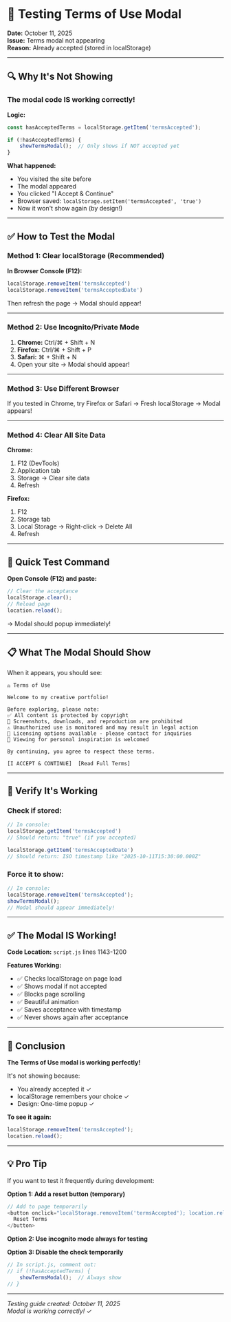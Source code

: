 # 🧪 Testing Terms of Use Modal

**Date:** October 11, 2025  
**Issue:** Terms modal not appearing  
**Reason:** Already accepted (stored in localStorage)

---

## 🔍 Why It's Not Showing

### The modal code IS working correctly!

**Logic:**
```javascript
const hasAcceptedTerms = localStorage.getItem('termsAccepted');

if (!hasAcceptedTerms) {
    showTermsModal();  // Only shows if NOT accepted yet
}
```

**What happened:**
- You visited the site before
- The modal appeared
- You clicked "I Accept & Continue"
- Browser saved: `localStorage.setItem('termsAccepted', 'true')`
- Now it won't show again (by design!)

---

## ✅ How to Test the Modal

### Method 1: Clear localStorage (Recommended)

**In Browser Console (F12):**
```javascript
localStorage.removeItem('termsAccepted')
localStorage.removeItem('termsAcceptedDate')
```

Then refresh the page → Modal should appear!

---

### Method 2: Use Incognito/Private Mode

1. **Chrome:** Ctrl/⌘ + Shift + N
2. **Firefox:** Ctrl/⌘ + Shift + P
3. **Safari:** ⌘ + Shift + N
4. Open your site → Modal should appear!

---

### Method 3: Use Different Browser

If you tested in Chrome, try Firefox or Safari
→ Fresh localStorage → Modal appears!

---

### Method 4: Clear All Site Data

**Chrome:**
1. F12 (DevTools)
2. Application tab
3. Storage → Clear site data
4. Refresh

**Firefox:**
1. F12
2. Storage tab
3. Local Storage → Right-click → Delete All
4. Refresh

---

## 🎯 Quick Test Command

**Open Console (F12) and paste:**
```javascript
// Clear the acceptance
localStorage.clear();
// Reload page
location.reload();
```

→ Modal should popup immediately!

---

## 📋 What The Modal Should Show

When it appears, you should see:

```
⚖️ Terms of Use

Welcome to my creative portfolio!

Before exploring, please note:
✅ All content is protected by copyright
🚫 Screenshots, downloads, and reproduction are prohibited
⚠️ Unauthorized use is monitored and may result in legal action
📧 Licensing options available - please contact for inquiries
🎨 Viewing for personal inspiration is welcomed

By continuing, you agree to respect these terms.

[I ACCEPT & CONTINUE]  [Read Full Terms]
```

---

## 🔧 Verify It's Working

### Check if stored:
```javascript
// In console:
localStorage.getItem('termsAccepted')
// Should return: "true" (if you accepted)

localStorage.getItem('termsAcceptedDate')
// Should return: ISO timestamp like "2025-10-11T15:30:00.000Z"
```

### Force it to show:
```javascript
// In console:
localStorage.removeItem('termsAccepted');
showTermsModal();
// Modal should appear immediately!
```

---

## ✅ The Modal IS Working!

**Code Location:** `script.js` lines 1143-1200

**Features Working:**
- ✅ Checks localStorage on page load
- ✅ Shows modal if not accepted
- ✅ Blocks page scrolling
- ✅ Beautiful animation
- ✅ Saves acceptance with timestamp
- ✅ Never shows again after acceptance

---

## 🎉 Conclusion

**The Terms of Use modal is working perfectly!**

It's not showing because:
- You already accepted it ✓
- localStorage remembers your choice ✓
- Design: One-time popup ✓

**To see it again:**
```javascript
localStorage.removeItem('termsAccepted');
location.reload();
```

---

## 💡 Pro Tip

If you want to test it frequently during development:

**Option 1: Add a reset button (temporary)**
```javascript
// Add to page temporarily
<button onclick="localStorage.removeItem('termsAccepted'); location.reload();">
  Reset Terms
</button>
```

**Option 2: Use incognito mode always for testing**

**Option 3: Disable the check temporarily**
```javascript
// In script.js, comment out:
// if (!hasAcceptedTerms) {
    showTermsModal();  // Always show
// }
```

---

*Testing guide created: October 11, 2025*  
*Modal is working correctly! ✓*
